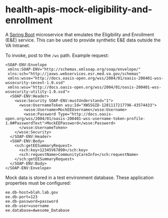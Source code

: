 # health-apis-mock-eligibility-and-enrollment

A [Spring Boot](https://spring.io/projects/spring-boot) microservice
that emulates the Eligibility and Enrollment (E&E) service.
This can be used to provide synthetic E&E data outside the VA Intranet.

To invoke, post to the `/ws` path. Example request:

```
<SOAP-ENV:Envelope
 xmlns:SOAP-ENV="http://schemas.xmlsoap.org/soap/envelope/"
 xlns:sch="http://jaxws.webservices.esr.med.va.gov/schemas"
 xmlns:wsse="http://docs.oasis-open.org/wss/2004/01/oasis-200401-wss-wssecurity-secext-1.0.xsd"
 xmlns:wsu="http://docs.oasis-open.org/wss/2004/01/oasis-200401-wss-wssecurity-utility-1.0.xsd">
  <SOAP-ENV:Header>
    <wsse:Security SOAP-ENV:mustUnderstand="1">
      <wsse:UsernameToken wsu:Id="XWSSGID-1281117217796-43574433">
        <wsse:Username>MockEEUsername</wsse:Username>
        <wsse:Password Type="http://docs.oasis-open.org/wss/2004/01/oasis-200401-wss-username-token-profile-1.0#PasswordText">MockEEPassword</wsse:Password>
      </wsse:UsernameToken>
    </wsse:Security>
  </SOAP-ENV:Header>
  <SOAP-ENV:Body>
    <sch:getEESummaryRequest>
      <sch:key>12345V67890</sch:key>
      <sch:requestName>CommunityCareInfo</sch:requestName>
    </sch:getEESummaryRequest>
  </SOAP-ENV:Body>
</SOAP-ENV:Envelope>
```

Mock data is stored in a test environment database.
These application properties must be configured:

```
ee.db-host=blah.lab.gov
ee.db-port=123
ee.db-password=password
ee.db-user=username
ee.database=Awesome_Database
```
